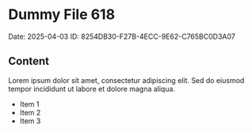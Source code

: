 # Dummy File 618

Date: 2025-04-03
ID: 8254DB30-F27B-4ECC-9E62-C765BC0D3A07

## Content

Lorem ipsum dolor sit amet, consectetur adipiscing elit.
Sed do eiusmod tempor incididunt ut labore et dolore magna aliqua.

* Item 1
* Item 2
* Item 3

